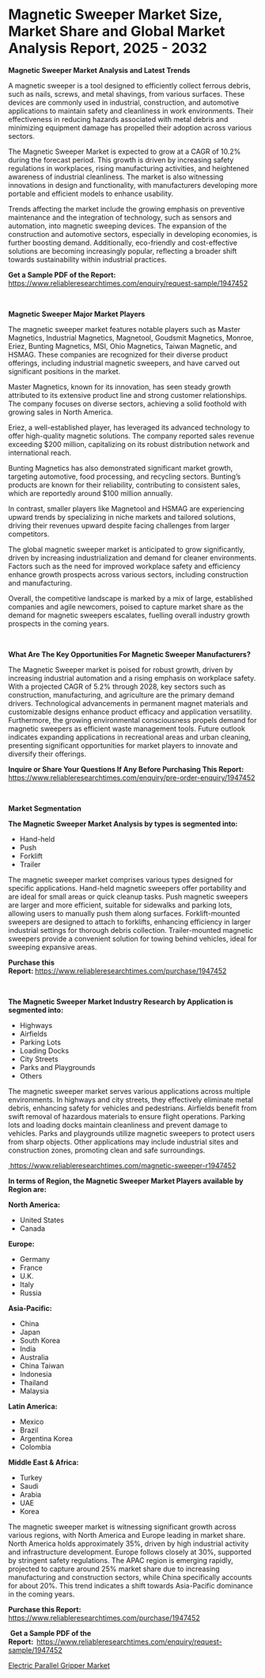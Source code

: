 <p><h1>Magnetic Sweeper Market Size, Market Share and Global Market Analysis Report, 2025 - 2032</h1></p><p><strong>Magnetic Sweeper Market Analysis and Latest Trends</strong></p>
<p><p>A magnetic sweeper is a tool designed to efficiently collect ferrous debris, such as nails, screws, and metal shavings, from various surfaces. These devices are commonly used in industrial, construction, and automotive applications to maintain safety and cleanliness in work environments. Their effectiveness in reducing hazards associated with metal debris and minimizing equipment damage has propelled their adoption across various sectors.</p><p>The Magnetic Sweeper Market is expected to grow at a CAGR of 10.2% during the forecast period. This growth is driven by increasing safety regulations in workplaces, rising manufacturing activities, and heightened awareness of industrial cleanliness. The market is also witnessing innovations in design and functionality, with manufacturers developing more portable and efficient models to enhance usability. </p><p>Trends affecting the market include the growing emphasis on preventive maintenance and the integration of technology, such as sensors and automation, into magnetic sweeping devices. The expansion of the construction and automotive sectors, especially in developing economies, is further boosting demand. Additionally, eco-friendly and cost-effective solutions are becoming increasingly popular, reflecting a broader shift towards sustainability within industrial practices.</p></p>
<p><strong>Get a Sample PDF of the Report:&nbsp;</strong> <a href="https://www.reliableresearchtimes.com/enquiry/request-sample/1947452?utm_campaign=2139&utm_medium=2&utm_source=Github&utm_content=ia&utm_term=17022025&utm_id=magnetic-sweeper">https://www.reliableresearchtimes.com/enquiry/request-sample/1947452</a></p>
<p>&nbsp;</p>
<p><strong>Magnetic Sweeper Major Market Players</strong></p>
<p><p>The magnetic sweeper market features notable players such as Master Magnetics, Industrial Magnetics, Magnetool, Goudsmit Magnetics, Monroe, Eriez, Bunting Magnetics, MSI, Ohio Magnetics, Taiwan Magnetic, and HSMAG. These companies are recognized for their diverse product offerings, including industrial magnetic sweepers, and have carved out significant positions in the market.</p><p>Master Magnetics, known for its innovation, has seen steady growth attributed to its extensive product line and strong customer relationships. The company focuses on diverse sectors, achieving a solid foothold with growing sales in North America.</p><p>Eriez, a well-established player, has leveraged its advanced technology to offer high-quality magnetic solutions. The company reported sales revenue exceeding $200 million, capitalizing on its robust distribution network and international reach. </p><p>Bunting Magnetics has also demonstrated significant market growth, targeting automotive, food processing, and recycling sectors. Bunting’s products are known for their reliability, contributing to consistent sales, which are reportedly around $100 million annually.</p><p>In contrast, smaller players like Magnetool and HSMAG are experiencing upward trends by specializing in niche markets and tailored solutions, driving their revenues upward despite facing challenges from larger competitors.</p><p>The global magnetic sweeper market is anticipated to grow significantly, driven by increasing industrialization and demand for cleaner environments. Factors such as the need for improved workplace safety and efficiency enhance growth prospects across various sectors, including construction and manufacturing.</p><p>Overall, the competitive landscape is marked by a mix of large, established companies and agile newcomers, poised to capture market share as the demand for magnetic sweepers escalates, fuelling overall industry growth prospects in the coming years.</p></p>
<p>&nbsp;</p>
<p><strong>What Are The Key Opportunities For Magnetic Sweeper Manufacturers?</strong></p>
<p><p>The Magnetic Sweeper market is poised for robust growth, driven by increasing industrial automation and a rising emphasis on workplace safety. With a projected CAGR of 5.2% through 2028, key sectors such as construction, manufacturing, and agriculture are the primary demand drivers. Technological advancements in permanent magnet materials and customizable designs enhance product efficacy and application versatility. Furthermore, the growing environmental consciousness propels demand for magnetic sweepers as efficient waste management tools. Future outlook indicates expanding applications in recreational areas and urban cleaning, presenting significant opportunities for market players to innovate and diversify their offerings.</p></p>
<p><strong>Inquire or Share Your Questions If Any Before Purchasing This Report:</strong> <a href="https://www.reliableresearchtimes.com/enquiry/pre-order-enquiry/1947452?utm_campaign=2139&utm_medium=2&utm_source=Github&utm_content=ia&utm_term=17022025&utm_id=magnetic-sweeper">https://www.reliableresearchtimes.com/enquiry/pre-order-enquiry/1947452</a></p>
<p>&nbsp;</p>
<p><strong>Market Segmentation</strong></p>
<p><strong>The Magnetic Sweeper Market Analysis by types is segmented into:</strong></p>
<p><ul><li>Hand-held</li><li>Push</li><li>Forklift</li><li>Trailer</li></ul></p>
<p><p>The magnetic sweeper market comprises various types designed for specific applications. Hand-held magnetic sweepers offer portability and are ideal for small areas or quick cleanup tasks. Push magnetic sweepers are larger and more efficient, suitable for sidewalks and parking lots, allowing users to manually push them along surfaces. Forklift-mounted sweepers are designed to attach to forklifts, enhancing efficiency in larger industrial settings for thorough debris collection. Trailer-mounted magnetic sweepers provide a convenient solution for towing behind vehicles, ideal for sweeping expansive areas.</p></p>
<p><strong>Purchase this Report:&nbsp;</strong><a href="https://www.reliableresearchtimes.com/purchase/1947452?utm_campaign=2139&utm_medium=2&utm_source=Github&utm_content=ia&utm_term=17022025&utm_id=magnetic-sweeper">https://www.reliableresearchtimes.com/purchase/1947452</a></p>
<p>&nbsp;</p>
<p><strong>The Magnetic Sweeper Market Industry Research by Application is segmented into:</strong></p>
<p><ul><li>Highways</li><li>Airfields</li><li>Parking Lots</li><li>Loading Docks</li><li>City Streets</li><li>Parks and Playgrounds</li><li>Others</li></ul></p>
<p><p>The magnetic sweeper market serves various applications across multiple environments. In highways and city streets, they effectively eliminate metal debris, enhancing safety for vehicles and pedestrians. Airfields benefit from swift removal of hazardous materials to ensure flight operations. Parking lots and loading docks maintain cleanliness and prevent damage to vehicles. Parks and playgrounds utilize magnetic sweepers to protect users from sharp objects. Other applications may include industrial sites and construction zones, promoting clean and safe surroundings.</p></p>
<p><a href="https://www.reliableresearchtimes.com/magnetic-sweeper-r1947452?utm_campaign=2139&utm_medium=2&utm_source=Github&utm_content=ia&utm_term=17022025&utm_id=magnetic-sweeper">&nbsp;https://www.reliableresearchtimes.com/magnetic-sweeper-r1947452</a></p>
<p><strong>In terms of Region, the Magnetic Sweeper Market Players available by Region are:</strong></p>
<p>
    <p> <strong> North America: </strong>
        <ul>
            <li>United States</li>
            <li>Canada</li>
        </ul>
        </p> 
    <p> <strong> Europe: </strong>
        <ul>
            <li>Germany</li>
            <li>France</li>
            <li>U.K.</li>
            <li>Italy</li>
            <li>Russia</li>
        </ul>
        </p> 
    <p> <strong> Asia-Pacific: </strong>
        <ul>
            <li>China</li>
            <li>Japan</li>
            <li>South Korea</li>
            <li>India</li>
            <li>Australia</li>
            <li>China Taiwan</li>
            <li>Indonesia</li>
            <li>Thailand</li>
            <li>Malaysia</li>
        </ul>
        </p> 
    <p> <strong> Latin America: </strong>
        <ul>
            <li>Mexico</li>
            <li>Brazil</li>
            <li>Argentina Korea</li>
            <li>Colombia</li>
        </ul>
        </p> 
    <p> <strong> Middle East & Africa: </strong>
        <ul>
            <li>Turkey</li>
            <li>Saudi</li>
            <li>Arabia</li>
            <li>UAE</li>
            <li>Korea</li>
        </ul>
    </p>
    </p>
<p><p>The magnetic sweeper market is witnessing significant growth across various regions, with North America and Europe leading in market share. North America holds approximately 35%, driven by high industrial activity and infrastructure development. Europe follows closely at 30%, supported by stringent safety regulations. The APAC region is emerging rapidly, projected to capture around 25% market share due to increasing manufacturing and construction sectors, while China specifically accounts for about 20%. This trend indicates a shift towards Asia-Pacific dominance in the coming years.</p></p>
<p><strong>Purchase this Report: </strong><a href="https://www.reliableresearchtimes.com/purchase/1947452?utm_campaign=2139&utm_medium=2&utm_source=Github&utm_content=ia&utm_term=17022025&utm_id=magnetic-sweeper">https://www.reliableresearchtimes.com/purchase/1947452</a></p>
<p>&nbsp;<strong>Get a Sample PDF of the Report:&nbsp;&nbsp;</strong><a href="https://www.reliableresearchtimes.com/enquiry/request-sample/1947452?utm_campaign=2139&utm_medium=2&utm_source=Github&utm_content=ia&utm_term=17022025&utm_id=magnetic-sweeper">https://www.reliableresearchtimes.com/enquiry/request-sample/1947452</a></p>
<p><strong></strong></p>
<p><p><a href="https://github.com/petbigbeepjn/Market-Research-Report-List-1/blob/main/electric-parallel-gripper-market.md?utm_campaign=2139&utm_medium=2&utm_source=Github&utm_content=ia&utm_term=17022025&utm_id=magnetic-sweeper">Electric Parallel Gripper Market</a></p></p>